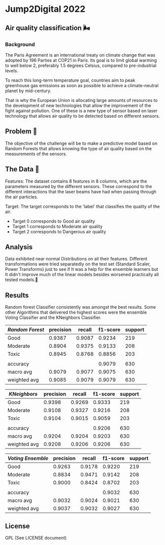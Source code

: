 # Jump2Digital 2022 

## Air quality classification 🌬

### Background 
The Paris Agreement is an international treaty on climate change that was adopted by 196 Parties at COP21 in Paris. Its goal is to limit global warming to well below 2, preferably 1.5 degrees Celsius, compared to pre-industrial levels.

To reach this long-term temperature goal, countries aim to peak greenhouse gas emissions as soon as possible to achieve a climate-neutral planet by mid-century.

That is why the European Union is allocating large amounts of resources to the development of new technologies that allow the improvement of the fight against pollution. One of these is a new type of sensor based on laser technology that allows air quality to be detected based on different sensors.


## Problem 🥅

The objective of the challenge will be to make a predictive model based on Random Forests that allows knowing the type of air quality based on the measurements of the sensors.

## The Data 💾

Features: The dataset contains 8 features in 8 columns, which are the parameters measured by the different sensors. These correspond to the different interactions that the laser beams have had when passing through the air particles.

Target: The target corresponds to the 'label' that classifies the quality of the air.

- Target 0 corresponds to Good air quality 
- Target 1 corresponds to Moderate air quality
- Target 2 corresponds to Dangerous air quality

## Analysis
Data exhibited near normal Distributions on all their features. Different transformations were tried separatedly on the test set (Standard Scaler, Power Transforms) just to see if It was a help for the ensemble learners but It didn't improve much of the linear models besides worsened practically all tested models.🤔 

## Results 
Random forest Classifier consistently was amongst the best results. Some other Algorithms that delivered the highest scores were the ensemble Voting Classifier and the KNeighbors Classifier. 

| **_Random Forest_** | precision | recall | f1-score | support |
|---------------------|-----------|--------|----------|---------|
| Good                | 0.9387    | 0.9087 | 0.9234   | 219     |
| Moderate            | 0.8904    | 0.9375 | 0.9133   | 208     |
| Toxic               | 0.8945    | 0.8768 | 0.8856   | 203     |
|                     |           |        |          |         |
| accuracy            |           |        | 0.9079   | 630     |
| macro avg           | 0.9079    | 0.9077 | 0.9075   | 630     |
| weighted avg        | 0.9085    | 0.9079 | 0.9079   | 630     |


| **_KNeighbors_** | precision | recall | f1-score | support |
|------------------|-----------|--------|----------|---------|
| Good             | 0.9398    | 0.9269 | 0.9333   | 219     |
| Moderate         | 0.9108    | 0.9327 | 0.9216   | 208     |
| Toxic            | 0.9104    | 0.9015 | 0.9059   | 203     |
|                  |           |        |          |         |
| accuracy         |           |        | 0.9206   | 630     |
| macro avg        | 0.9204    | 0.9204 | 0.9203   | 630     |
| weighted avg     | 0.9208    | 0.9206 | 0.9206   | 630     |


| **_Voting Ensemble_** | precision | recall | f1-score | support |
|-----------------------|-----------|--------|----------|---------|
| Good                  | 0.9263    | 0.9178 | 0.9220   | 219     |
| Moderate              | 0.8834    | 0.9471 | 0.9142   | 208     |
| Toxic                 | 0.9000    | 0.8424 | 0.8702   | 203     |
|                       |           |        |          |         |
| accuracy              |           |        | 0.9032   | 630     |
| macro avg             | 0.9032    | 0.9024 | 0.9021   | 630     |
| weighted avg          | 0.9037    | 0.9032 | 0.9027   | 630     |


## License
GPL (See LICENSE document)
